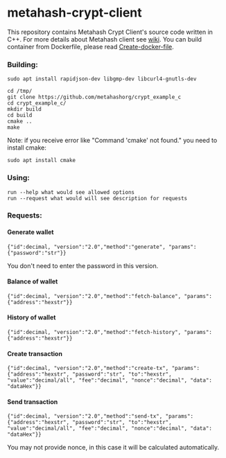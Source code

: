 # metahash-crypt-client
This repository contains Metahash Crypt Client's source code written in C++. For more details about Metahash client see [wiki](https://github.com/metahashorg/metahash-fullnode-client/wiki). You can build container from Dockerfile, please read [Create-docker-file]( https://github.com/metahashorg/metahash-fullnode-client/wiki/Create-docker-file).

### Building:
```shell
sudo apt install rapidjson-dev libgmp-dev libcurl4-gnutls-dev

cd /tmp/
git clone https://github.com/metahashorg/crypt_example_c
cd crypt_example_c/
mkdir build
cd build
cmake ..
make
```
Note: if you receive error like "Command 'cmake' not found." you need to install cmake:
```shell
sudo apt install cmake
```

### Using:
```
run --help what would see allowed options
run --request what would will see description for requests
```

### Requests:

#### Generate wallet 
```
{"id":decimal, "version":"2.0","method":"generate", "params":{"password":"str"}}
```
You don't need to enter the password in this version. 

#### Balance of wallet 
```
{"id":decimal, "version":"2.0","method":"fetch-balance", "params":{"address":"hexstr"}}
```

#### History of wallet 
```
{"id":decimal, "version":"2.0","method":"fetch-history", "params":{"address":"hexstr"}}
```

#### Create transaction 
```
{"id":decimal, "version":"2.0","method":"create-tx", "params":{"address":"hexstr", "password":"str", "to":"hexstr", "value":"decimal/all", "fee":"decimal", "nonce":"decimal", "data": "dataHex"}}
```

#### Send transaction 
```
{"id":decimal, "version":"2.0","method":"send-tx", "params":{"address":"hexstr", "password":"str", "to":"hexstr", "value":"decimal/all", "fee":"decimal", "nonce":"decimal", "data": "dataHex"}}
```
You may not provide nonce, in this case it will be calculated automatically.

